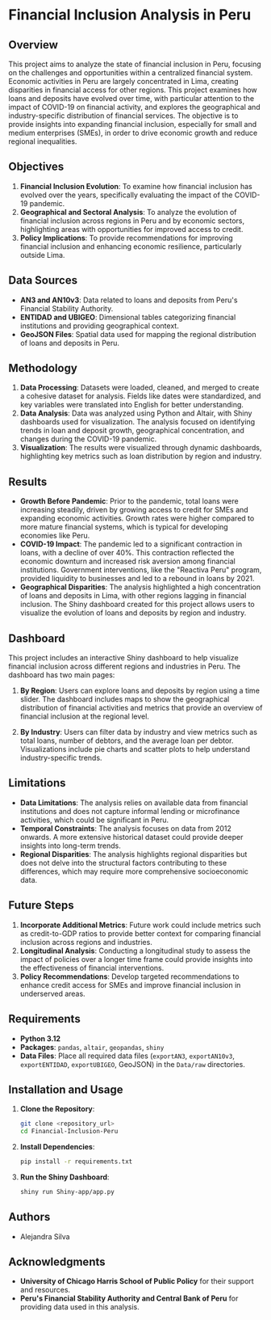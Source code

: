 # Financial Inclusion Analysis in Peru

## Overview

This project aims to analyze the state of financial inclusion in Peru, focusing on the challenges and opportunities within a centralized financial system. Economic activities in Peru are largely concentrated in Lima, creating disparities in financial access for other regions. This project examines how loans and deposits have evolved over time, with particular attention to the impact of COVID-19 on financial activity, and explores the geographical and industry-specific distribution of financial services. The objective is to provide insights into expanding financial inclusion, especially for small and medium enterprises (SMEs), in order to drive economic growth and reduce regional inequalities.

## Objectives

1. **Financial Inclusion Evolution**: To examine how financial inclusion has evolved over the years, specifically evaluating the impact of the COVID-19 pandemic.
2. **Geographical and Sectoral Analysis**: To analyze the evolution of financial inclusion across regions in Peru and by economic sectors, highlighting areas with opportunities for improved access to credit.
3. **Policy Implications**: To provide recommendations for improving financial inclusion and enhancing economic resilience, particularly outside Lima.

## Data Sources

- **AN3 and AN10v3**: Data related to loans and deposits from Peru's Financial Stability Authority.
- **ENTIDAD and UBIGEO**: Dimensional tables categorizing financial institutions and providing geographical context.
- **GeoJSON Files**: Spatial data used for mapping the regional distribution of loans and deposits in Peru.


## Methodology

1. **Data Processing**: Datasets were loaded, cleaned, and merged to create a cohesive dataset for analysis. Fields like dates were standardized, and key variables were translated into English for better understanding.
2. **Data Analysis**: Data was analyzed using Python and Altair, with Shiny dashboards used for visualization. The analysis focused on identifying trends in loan and deposit growth, geographical concentration, and changes during the COVID-19 pandemic.
3. **Visualization**: The results were visualized through dynamic dashboards, highlighting key metrics such as loan distribution by region and industry.

## Results

- **Growth Before Pandemic**: Prior to the pandemic, total loans were increasing steadily, driven by growing access to credit for SMEs and expanding economic activities. Growth rates were higher compared to more mature financial systems, which is typical for developing economies like Peru.
- **COVID-19 Impact**: The pandemic led to a significant contraction in loans, with a decline of over 40%. This contraction reflected the economic downturn and increased risk aversion among financial institutions. Government interventions, like the "Reactiva Peru" program, provided liquidity to businesses and led to a rebound in loans by 2021.
- **Geographical Disparities**: The analysis highlighted a high concentration of loans and deposits in Lima, with other regions lagging in financial inclusion. The Shiny dashboard created for this project allows users to visualize the evolution of loans and deposits by region and industry.

## Dashboard

This project includes an interactive Shiny dashboard to help visualize financial inclusion across different regions and industries in Peru. The dashboard has two main pages:

1. **By Region**: Users can explore loans and deposits by region using a time slider. The dashboard includes maps to show the geographical distribution of financial activities and metrics that provide an overview of financial inclusion at the regional level.

2. **By Industry**: Users can filter data by industry and view metrics such as total loans, number of debtors, and the average loan per debtor. Visualizations include pie charts and scatter plots to help understand industry-specific trends.

## Limitations

- **Data Limitations**: The analysis relies on available data from financial institutions and does not capture informal lending or microfinance activities, which could be significant in Peru.
- **Temporal Constraints**: The analysis focuses on data from 2012 onwards. A more extensive historical dataset could provide deeper insights into long-term trends.
- **Regional Disparities**: The analysis highlights regional disparities but does not delve into the structural factors contributing to these differences, which may require more comprehensive socioeconomic data.

## Future Steps

1. **Incorporate Additional Metrics**: Future work could include metrics such as credit-to-GDP ratios to provide better context for comparing financial inclusion across regions and industries.
2. **Longitudinal Analysis**: Conducting a longitudinal study to assess the impact of policies over a longer time frame could provide insights into the effectiveness of financial interventions.
3. **Policy Recommendations**: Develop targeted recommendations to enhance credit access for SMEs and improve financial inclusion in underserved areas.

## Requirements

- **Python 3.12**
- **Packages**: `pandas`, `altair`, `geopandas`, `shiny`
- **Data Files**: Place all required data files (`exportAN3`, `exportAN10v3`, `exportENTIDAD`, `exportUBIGEO`, GeoJSON) in the `Data/raw` directories.

## Installation and Usage

1. **Clone the Repository**: 
   ```bash
   git clone <repository_url>
   cd Financial-Inclusion-Peru
   ```
2. **Install Dependencies**:
   ```bash
   pip install -r requirements.txt
   ```
3. **Run the Shiny Dashboard**:
   ```bash
   shiny run Shiny-app/app.py
   ```

## Authors

- Alejandra Silva

## Acknowledgments

- **University of Chicago Harris School of Public Policy** for their support and resources.
- **Peru's Financial Stability Authority and Central Bank of Peru** for providing data used in this analysis.


